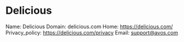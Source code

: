 
# Delicious

Name: Delicious
Domain: delicious.com
Home: https://delicious.com/
Privacy_policy: https://delicious.com/privacy
Email: support@avos.com
